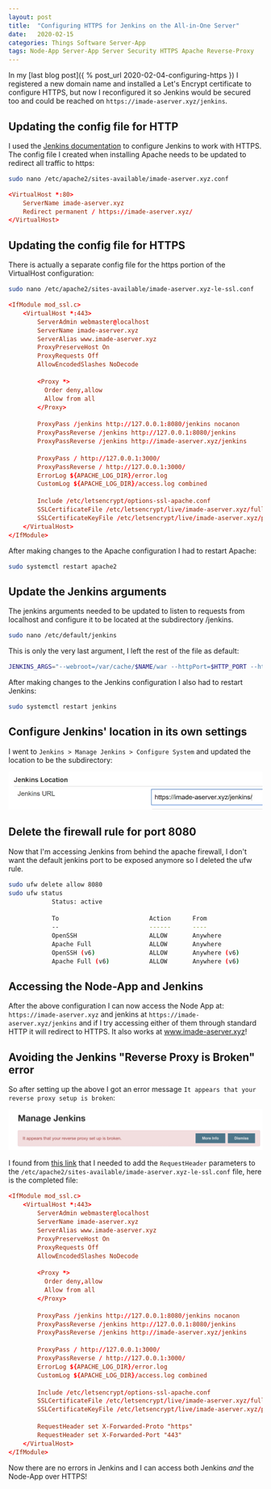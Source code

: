 ```yaml
---
layout: post
title:  "Configuring HTTPS for Jenkins on the All-in-One Server"
date:   2020-02-15
categories: Things Software Server-App
tags: Node-App Server-App Server Security HTTPS Apache Reverse-Proxy
---
```


In my [last blog post]({ % post_url 2020-02-04-configuring-https }) I registered a new domain name and installed a Let's Encrypt certificate to configure HTTPS, but now I reconfigured it so Jenkins would be secured too and could be reached on `https://imade-aserver.xyz/jenkins`.

<!--more-->

## Updating the config file for HTTP

I used the [Jenkins documentation][jenkins-apache] to configure Jenkins to work with HTTPS. The config file I created when installing Apache needs to be updated to redirect all traffic to https:

```sh
sudo nano /etc/apache2/sites-available/imade-aserver.xyz.conf
```

```conf
<VirtualHost *:80>
    ServerName imade-aserver.xyz
    Redirect permanent / https://imade-aserver.xyz/
</VirtualHost>
```

## Updating the config file for HTTPS

There is actually a separate config file for the https portion of the VirtualHost configuration:

```sh
sudo nano /etc/apache2/sites-available/imade-aserver.xyz-le-ssl.conf
```

```conf
<IfModule mod_ssl.c>
	<VirtualHost *:443>
	    ServerAdmin webmaster@localhost
	    ServerName imade-aserver.xyz
	    ServerAlias www.imade-aserver.xyz
	    ProxyPreserveHost On
	    ProxyRequests Off
	    AllowEncodedSlashes NoDecode
	
	    <Proxy *>
	      Order deny,allow
	      Allow from all
	    </Proxy>
	
	    ProxyPass /jenkins http://127.0.0.1:8080/jenkins nocanon
	    ProxyPassReverse /jenkins http://127.0.0.1:8080/jenkins
	    ProxyPassReverse /jenkins http://imade-aserver.xyz/jenkins
	
	    ProxyPass / http://127.0.0.1:3000/
	    ProxyPassReverse / http://127.0.0.1:3000/
	    ErrorLog ${APACHE_LOG_DIR}/error.log
	    CustomLog ${APACHE_LOG_DIR}/access.log combined
	
	    Include /etc/letsencrypt/options-ssl-apache.conf
	    SSLCertificateFile /etc/letsencrypt/live/imade-aserver.xyz/fullchain.pem
	    SSLCertificateKeyFile /etc/letsencrypt/live/imade-aserver.xyz/privkey.pem
	</VirtualHost>
</IfModule>
```

After making changes to the Apache configuration I had to restart Apache:

```sh
sudo systemctl restart apache2
```

## Update the Jenkins arguments

The jenkins arguments needed to be updated to listen to requests from localhost and configure it to be located at the subdirectory /jenkins.

```sh
sudo nano /etc/default/jenkins
```

This is only the very last argument, I left the rest of the file as default:

```sh
JENKINS_ARGS="--webroot=/var/cache/$NAME/war --httpPort=$HTTP_PORT --httpListenAddress=127.0.0.1 --prefix=/jenkins
```

After making changes to the Jenkins configuration I also had to restart Jenkins:

```sh
sudo systemctl restart jenkins
```

## Configure Jenkins' location in its own settings

I went to `Jenkins > Manage Jenkins > Configure System` and updated the location to be the subdirectory:

![Jenkins Location](/images/server/10_jenkins_location.jpg)


## Delete the firewall rule for port 8080

Now that I'm accessing Jenkins from behind the apache firewall, I don't want the default jenkins port to be exposed anymore so I deleted the ufw rule.

```sh
sudo ufw delete allow 8080
sudo ufw status
			Status: active
			
			To                         Action      From
			--                         ------      ----
			OpenSSH                    ALLOW       Anywhere
			Apache Full                ALLOW       Anywhere
			OpenSSH (v6)               ALLOW       Anywhere (v6)
			Apache Full (v6)           ALLOW       Anywhere (v6)
```

## Accessing the Node-App and Jenkins

After the above configuration I can now access the Node App at: `https://imade-aserver.xyz` and jenkins at `https://imade-aserver.xyz/jenkins` and if I try accessing either of them through standard HTTP it will redirect to HTTPS. It also works at www.imade-aserver.xyz!

## Avoiding the Jenkins "Reverse Proxy is Broken" error

So after setting up the above I got an error message `It appears that your reverse proxy setup is broken`:

![Reverse Proxy is Broken](/images/server/11_jenkins_reverse_proxy_broken.jpg)

I found from [this link][reverseproxy] that I needed to add the `RequestHeader` parameters to the `/etc/apache2/sites-available/imade-aserver.xyz-le-ssl.conf` file, here is the completed file:

```conf
<IfModule mod_ssl.c>
	<VirtualHost *:443>
	    ServerAdmin webmaster@localhost
	    ServerName imade-aserver.xyz
	    ServerAlias www.imade-aserver.xyz
	    ProxyPreserveHost On
	    ProxyRequests Off
	    AllowEncodedSlashes NoDecode
	
	    <Proxy *>
	      Order deny,allow
	      Allow from all
	    </Proxy>
	
	    ProxyPass /jenkins http://127.0.0.1:8080/jenkins nocanon
	    ProxyPassReverse /jenkins http://127.0.0.1:8080/jenkins
	    ProxyPassReverse /jenkins http://imade-aserver.xyz/jenkins
	
	    ProxyPass / http://127.0.0.1:3000/
	    ProxyPassReverse / http://127.0.0.1:3000/
	    ErrorLog ${APACHE_LOG_DIR}/error.log
	    CustomLog ${APACHE_LOG_DIR}/access.log combined
	
	    Include /etc/letsencrypt/options-ssl-apache.conf
	    SSLCertificateFile /etc/letsencrypt/live/imade-aserver.xyz/fullchain.pem
	    SSLCertificateKeyFile /etc/letsencrypt/live/imade-aserver.xyz/privkey.pem

	    RequestHeader set X-Forwarded-Proto "https"
	    RequestHeader set X-Forwarded-Port "443"
	</VirtualHost>
</IfModule>
```

Now there are no errors in Jenkins and I can access both Jenkins _and_ the Node-App over HTTPS!
	    


[reverseproxy]: https://wiki.jenkins.io/display/JENKINS/Jenkins+says+my+reverse+proxy+setup+is+broken
[jenkins-apache]: https://wiki.jenkins.io/display/JENKINS/Running+Jenkins+behind+Apache